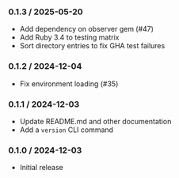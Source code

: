 ### 0.1.3 / 2025-05-20
* Add dependency on observer gem (#47)
* Add Ruby 3.4 to testing matrix
* Sort directory entries to fix GHA test failures

### 0.1.2 / 2024-12-04
* Fix environment loading (#35)

### 0.1.1 / 2024-12-03
* Update README.md and other documentation
* Add a `version` CLI command

### 0.1.0 / 2024-12-03
* Initial release
